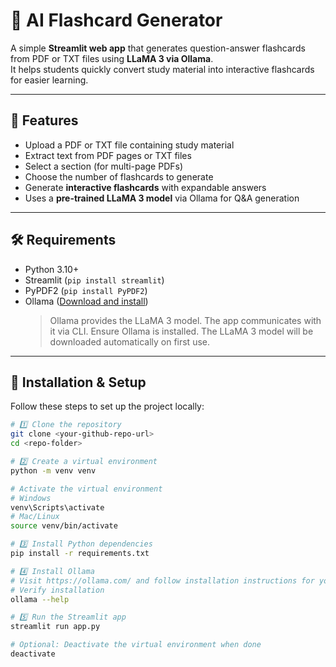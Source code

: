 # 🧠 AI Flashcard Generator

A simple **Streamlit web app** that generates question-answer flashcards from PDF or TXT files using **LLaMA 3 via Ollama**.  
It helps students quickly convert study material into interactive flashcards for easier learning.

---

## 📌 Features

- Upload a PDF or TXT file containing study material
- Extract text from PDF pages or TXT files
- Select a section (for multi-page PDFs)
- Choose the number of flashcards to generate
- Generate **interactive flashcards** with expandable answers
- Uses a **pre-trained LLaMA 3 model** via Ollama for Q&A generation

---

## 🛠 Requirements

- Python 3.10+
- Streamlit (`pip install streamlit`)
- PyPDF2 (`pip install PyPDF2`)
- Ollama ([Download and install](https://ollama.com/))  
  > Ollama provides the LLaMA 3 model. The app communicates with it via CLI.
  Ensure Ollama is installed. The LLaMA 3 model will be downloaded automatically on first use.

---

## 💾 Installation & Setup

Follow these steps to set up the project locally:

```bash
# 1️⃣ Clone the repository
git clone <your-github-repo-url>
cd <repo-folder>

# 2️⃣ Create a virtual environment
python -m venv venv

# Activate the virtual environment
# Windows
venv\Scripts\activate
# Mac/Linux
source venv/bin/activate

# 3️⃣ Install Python dependencies
pip install -r requirements.txt

# 4️⃣ Install Ollama
# Visit https://ollama.com/ and follow installation instructions for your OS
# Verify installation
ollama --help

# 5️⃣ Run the Streamlit app
streamlit run app.py

# Optional: Deactivate the virtual environment when done
deactivate


